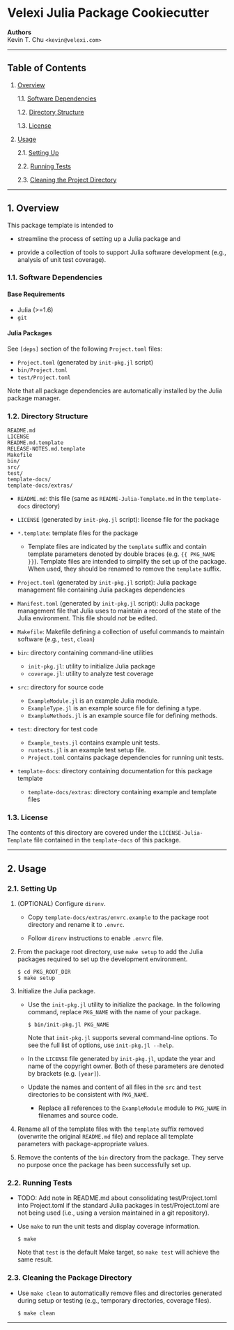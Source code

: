 Velexi Julia Package Cookiecutter
=================================

__Authors__  
Kevin T. Chu `<kevin@velexi.com>`

------------------------------------------------------------------------------

Table of Contents
-----------------

1. [Overview][#1]

    1.1. [Software Dependencies][#1.1]

    1.2. [Directory Structure][#1.2]

    1.3. [License][#1.3]

2. [Usage][#2]

    2.1. [Setting Up][#2.1]

    2.2. [Running Tests][#2.2]

    2.3. [Cleaning the Project Directory][#2.3]

------------------------------------------------------------------------------

## 1. Overview

This package template is intended to

* streamline the process of setting up a Julia package and

* provide a collection of tools to support Julia software development (e.g.,
  analysis of unit test coverage).

### 1.1. Software Dependencies

#### Base Requirements

* Julia (>=1.6)
* `git`

#### Julia Packages ####

See `[deps]` section of the following `Project.toml` files:

* `Project.toml` (generated by `init-pkg.jl` script)
* `bin/Project.toml`
* `test/Project.toml`

Note that all package dependencies are automatically installed by the Julia
package manager.

### 1.2. Directory Structure

    README.md
    LICENSE
    README.md.template
    RELEASE-NOTES.md.template
    Makefile
    bin/
    src/
    test/
    template-docs/
    template-docs/extras/

* `README.md`: this file (same as `README-Julia-Template.md` in the
  `template-docs` directory)

* `LICENSE` (generated by `init-pkg.jl` script): license file for the package

* `*.template`: template files for the package

    * Template files are indicated by the `template` suffix and contain
      template parameters denoted by double braces (e.g. `{{ PKG_NAME }}`).
      Template files are intended to simplify the set up of the package. When
      used, they should be renamed to remove the `template` suffix.

* `Project.toml` (generated by `init-pkg.jl` script): Julia package management
  file containing Julia packages dependencies

* `Manifest.toml` (generated by `init-pkg.jl` script): Julia package management
  file that Julia uses to maintain a record of the state of the Julia
  environment. This file should _not_ be edited.

* `Makefile`: Makefile defining a collection of useful commands to maintain
  software (e.g., `test`, `clean`)

* `bin`: directory containing command-line utilities

    * `init-pkg.jl`: utility to initialize Julia package
    * `coverage.jl`: utility to analyze test coverage

* `src`: directory for source code

    * `ExampleModule.jl` is an example Julia module.
    * `ExampleType.jl` is an example source file for defining a type.
    * `ExampleMethods.jl` is an example source file for defining methods.

* `test`: directory for test code

    * `Example_tests.jl` contains example unit tests.
    * `runtests.jl` is an example test setup file.
    * `Project.toml` contains package dependencies for running unit tests.

* `template-docs`: directory containing documentation for this package template

    * `template-docs/extras`: directory containing example and template files

### 1.3. License

The contents of this directory are covered under the `LICENSE-Julia-Template`
file contained in the `template-docs` of this package.

------------------------------------------------------------------------------

## 2. Usage

### 2.1. Setting Up

1. (OPTIONAL) Configure `direnv`.

    * Copy `template-docs/extras/envrc.example` to the package root directory
      and rename it to `.envrc`.

    * Follow `direnv` instructions to enable `.envrc` file.

2. From the package root directory, use `make setup` to add the Julia packages
   required to set up the development environment.

   ```shell
   $ cd PKG_ROOT_DIR
   $ make setup
   ```

3. Initialize the Julia package.

    * Use the `init-pkg.jl` utility to initialize the package. In the
      following command, replace `PKG_NAME` with the name of your package.

      ```shell
      $ bin/init-pkg.jl PKG_NAME
      ```

      Note that `init-pkg.jl` supports several command-line options. To see the
      full list of options, use `init-pkg.jl --help`.

    * In the `LICENSE` file generated by `init-pkg.jl`, update the year and
      name of the copyright owner. Both of these parameters are denoted by
      brackets (e.g. `[year]`).

    * Update the names and content of all files in the `src` and `test`
      directories to be consistent with `PKG_NAME`.

      * Replace all references to the `ExampleModule` module to `PKG_NAME`
        in filenames and source code.

4. Rename all of the template files with the `template` suffix removed
   (overwrite the original `README.md` file) and replace all template
   parameters with package-appropriate values.

5. Remove the contents of the `bin` directory from the package. They serve no
   purpose once the package has been successfully set up.

### 2.2. Running Tests

* TODO: Add note in README.md about consolidating test/Project.toml
  into Project.toml if the standard Julia packages in test/Project.toml are
  not being used (i.e., using a version maintained in a git repository).

* Use `make` to run the unit tests and display coverage information.

  ```shell
  $ make
  ```

  Note that `test` is the default Make target, so `make test` will achieve the
  same result.

### 2.3. Cleaning the Package Directory

* Use `make clean` to automatically remove files and directories generated
  during setup or testing (e.g., temporary directories, coverage files).

  ```shell
  $ make clean
  ```

------------------------------------------------------------------------------

[-----------------------------INTERNAL LINKS-----------------------------]: #

[#1]: #1-overview
[#1.1]: #11-software-dependencies
[#1.2]: #12-directory-structure
[#1.3]: #13-license

[#2]: #2-usage
[#2.1]: #21-setting-up
[#2.2]: #22-running-tests
[#2.3]: #23-cleaning-the-package-directory

[#3]: #3-references
